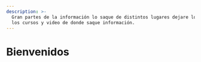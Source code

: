 ```yaml
---
description: >-
  Gran partes de la información lo saque de distintos lugares dejare los link de
  los cursos y video de donde saque información.
---
```


# Bienvenidos

